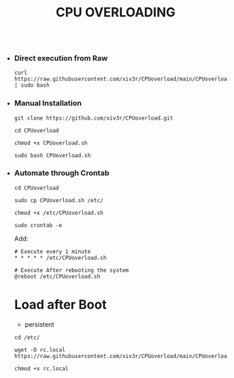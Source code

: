 # <h1 align="center"> CPU OVERLOADING
<br><br>



- ### Direct execution from Raw

      curl https://raw.githubusercontent.com/xiv3r/CPUoverload/main/CPUoverload.sh | sudo bash


- ### Manual Installation

      git clone https://github.com/xiv3r/CPUoverload.git

      cd CPUoverload

      chmod +x CPUoverload.sh
   
      sudo bash CPUoverload.sh


- ### Automate through Crontab

      cd CPUoverload
  
      sudo cp CPUoverload.sh /etc/

      chmod +x /etc/CPUoverload.sh

      sudo crontab -e

  Add:
  
      # Execute every 1 minute
      * * * * * /etc/CPUoverload.sh

      # Execute After rebooting the system
      @reboot /etc/CPUoverload.sh

  # Load after Boot
     * persistent
     
      cd /etc/
  
      wget -O rc.local https://raw.githubusercontent.com/xiv3r/CPUoverload/main/CPUoverload.sh

      chmod +x rc.local

